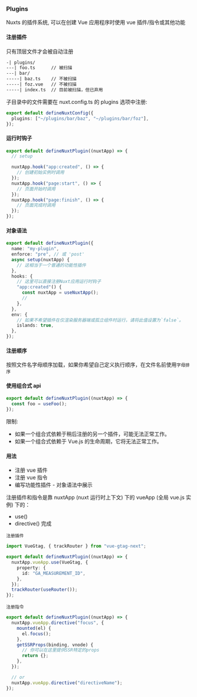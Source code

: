 ### Plugins

Nuxts 的插件系统, 可以在创建 Vue 应用程序时使用 vue 插件/指令或其他功能

#### 注册插件

只有顶层文件才会被自动注册

```txt
-| plugins/
---| foo.ts      // 被扫描
---| bar/
-----| baz.ts    // 不被扫描
-----| foz.vue   // 不被扫描
-----| index.ts  // 目前被扫描，但已弃用
```

子目录中的文件需要在 nuxt.config.ts 的 plugins 选项中注册:

```ts
export default defineNuxtConfig({
  plugins: ["~/plugins/bar/baz", "~/plugins/bar/foz"],
});
```

#### 运行时钩子

```ts
export default defineNuxtPlugin((nuxtApp) => {
  // setup

  nuxtApp.hook("app:created", () => {
    // 创建初始实例时调用
  });
  nuxtApp.hook("page:start", () => {
    // 页面开始时调用
  });
  nuxtApp.hook("page:finish", () => {
    // 页面完成时调用
  });
});
```

#### 对象语法

```ts
export default defineNuxtPlugin({
  name: "my-plugin",
  enforce: "pre", // 或 'post'
  async setup(nuxtApp) {
    // 这相当于一个普通的功能性插件
  },
  hooks: {
    // 这里可以直接注册Nuxt应用运行时钩子
    "app:created"() {
      const nuxtApp = useNuxtApp();
      //
    },
  },
  env: {
    // 如果不希望插件在仅渲染服务器端或孤立组件时运行，请将此值设置为`false`。
    islands: true,
  },
});
```

#### 注册顺序

按照文件名字母顺序加载，如果你希望自己定义执行顺序，在文件名前使用`字母排序`

#### 使用组合式 api

```ts
export default defineNuxtPlugin((nuxtApp) => {
  const foo = useFoo();
});
```

限制:

- 如果一个组合式依赖于稍后注册的另一个插件，可能无法正常工作。
- 如果一个组合式依赖于 Vue.js 的生命周期，它将无法正常工作。

#### 用法

- 注册 vue 插件
- 注册 vue 指令
- 编写功能性插件 - 对象语法中展示

注册插件和指令是靠 nuxtApp (nuxt 运行时上下文) 下的 vueApp (全局 vue.js 实例) 下的：

- use()
- directive()
  完成

`注册插件`

```ts
import VueGtag, { trackRouter } from "vue-gtag-next";

export default defineNuxtPlugin((nuxtApp) => {
  nuxtApp.vueApp.use(VueGtag, {
    property: {
      id: "GA_MEASUREMENT_ID",
    },
  });
  trackRouter(useRouter());
});
```

`注册指令`

```ts
export default defineNuxtPlugin((nuxtApp) => {
  nuxtApp.vueApp.directive("focus", {
    mounted(el) {
      el.focus();
    },
    getSSRProps(binding, vnode) {
      // 你可以在这里提供SSR特定的props
      return {};
    },
  });

  // or
  nuxtApp.vueApp.directive("directiveName");
});
```
